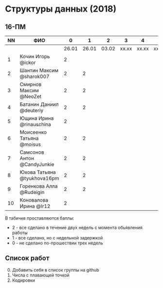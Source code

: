 # Структуры данных (2018)
## 16-ПМ

| NN  | ФИО                         | 0     | 1     | 2     | 3     | 4     | 5     | Exam  |
| --- | --------------------------- | ----- | ----- | ----- | ----- | ----- | ----- | ----- |
|     |                             | 26.01 | 26.01 | 03.02 | xx.xx | xx.xx | xx.xx |       |
| 1   | Кочин Игорь @ickor          | 2     |       |       |       |       |       |       |
| 2   | Шантин Максим @sharok007    | 2     | 2     |       |       |       |       |       |
| 3   | Смирнов Максим @NeoZet      | 2     | 2     |       |       |       |       |       |
| 4   | Батанин Даниил  @deuteriy   | 2     | 2     |       |       |       |       |       |
| 5   | Ющина Ирина  @rinauschina   | 2     |       |       |       |       |       |       |
| 6   | Моисеенко Татьяна @moisus   | 2     | 2     |       |       |       |       |       |
| 7   | Самсонов Антон @CandyJunkie | 2     | 2     |       |       |       |       |       |
| 8   | Юхова Татьяна @tyukhova16pm | 2     | 2     |       |       |       |       |       |
| 9   | Горенкова Алла  @Rudeigin   | 2     | 2     |       |       |       |       |       |
| 10  | Коновалова Ирина @Ir12      | 2     |       |       |       |       |       |       |

В табичке проставляются баллы:
- 2 - все сделано в течение двух недель с момента обьявления работы
- 1 - все сделано, но с недельной задержкой
- 0 - не сделано по-прошествии трех недель

## Список работ
0. Добавить себя в список группы на github
1. Числа с плавающей точкой
2. Кодировки
